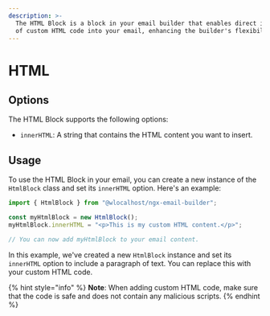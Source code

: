 ```yaml
---
description: >-
  The HTML Block is a block in your email builder that enables direct insertion
  of custom HTML code into your email, enhancing the builder's flexibility.
---
```


# HTML

## Options

The HTML Block supports the following options:

* `innerHTML`: A string that contains the HTML content you want to insert.

## Usage

To use the HTML Block in your email, you can create a new instance of the `HtmlBlock` class and set its `innerHTML` option. Here's an example:

```typescript
import { HtmlBlock } from "@wlocalhost/ngx-email-builder";

const myHtmlBlock = new HtmlBlock();
myHtmlBlock.innerHTML = "<p>This is my custom HTML content.</p>";

// You can now add myHtmlBlock to your email content.
```

In this example, we've created a new `HtmlBlock` instance and set its `innerHTML` option to include a paragraph of text. You can replace this with your custom HTML code.

{% hint style="info" %}
**Note**: When adding custom HTML code, make sure that the code is safe and does not contain any malicious scripts.
{% endhint %}
